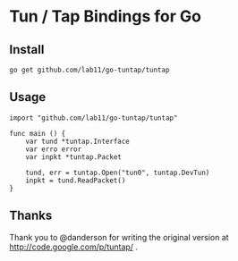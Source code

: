 Tun / Tap Bindings for Go
=========================


Install
-------

    go get github.com/lab11/go-tuntap/tuntap


Usage
-----

    import "github.com/lab11/go-tuntap/tuntap"

    func main () {
        var tund *tuntap.Interface
        var erro error
        var inpkt *tuntap.Packet

        tund, err = tuntap.Open("tun0", tuntap.DevTun)
        inpkt = tund.ReadPacket()
    }


Thanks
------

Thank you to @danderson for writing the original version at
http://code.google.com/p/tuntap/ .
